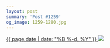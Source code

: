 ```yaml
---
layout: post
summary: 'Post #1259'
og_image: 1259-1280.jpg
---
```


<p>
 <time>
  <a href="/1259">
   {{ page.date | date: "%B %-d, %Y" }}
  </a>
 </time>
 <a href="/1259">
  <img sizes="(min-width: 700px) 50vw, calc(100vw - 2rem)" src="{{ site.assets_url }}/1259-640.jpg" srcset="{{ site.assets_url }}/1259-320.jpg 320w, {{ site.assets_url }}/1259-640.jpg 640w, {{ site.assets_url }}/1259-960.jpg 960w, {{ site.assets_url }}/1259-1280.jpg 1280w"/>
 </a>
</p>
